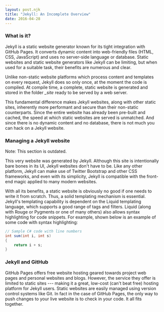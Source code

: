 ```yaml
---
layout: post.njk
title: "Jekyll: An Incomplete Overview"
date: 2016-04-28
---
```


### What is it?

Jekyll is a static website generator known for its tight integration with GitHub Pages.
It converts dynamic content into web-friendly files (HTML, CSS, JavaScript) and uses no server-side language or database.
Static websites and static website generators like Jekyll can be limiting, but when used for a suitable task, their benefits are numerous and clear.

Unlike non-static website platforms which process content and templates on every request, Jekyll does so only once, at the moment the code is compiled.
At compile time, a complete, static website is generated and stored in the folder *_site* ready to be served by a web server.

This fundamental difference makes Jekyll websites, along with other static sites, inherently more performant and secure than their non-static counterparts.
Since the entire website has already been pre-built and cached, the speed at which static websites are served is unmatched.
And since there is no dynamic content and no database, there is not much you can hack on a Jekyll website.

### Managing a Jekyll website

<p class="warning-text">
    Note: This section is outdated.
</p>

This very website was generated by Jekyll.
Although this site is intentionally bare bones in its UI, Jekyll websites don't have to be.
Like any other platform, Jekyll can make use of Twitter Bootstrap and other CSS frameworks, and even with its simplicity, Jekyll is compatible with the front-end magic applied to many modern websites.

With all its benefits, a static website is obviously no good if one needs to write it from scratch.
Thus, a solid templating mechanism is essential.
Jekyll's templating capability is dependent on the Liquid templating language, which supports a good range of tags and filters.
Liquid (along with Rouge or Pygments or one of many others) also allows syntax highlighting for code snippets.
For example, shown below is an example of some code with syntax highlighting:

```csharp
// Sample C# code with line numbers
int sum(int i, int s)
{
    return i + s;
}
```

### Jekyll and GitHub

GitHub Pages offers free website hosting geared towards project web pages and personal websites and blogs.
However, the service they offer is limited to static sites --- making it a great, low-cost (can't beat free) hosting platform for Jekyll users.
Static websites are easily managed using version control systems like Git.
In fact in the case of GitHub Pages, the only way to push changes to your live website is to check in your code.
It all fits together.
